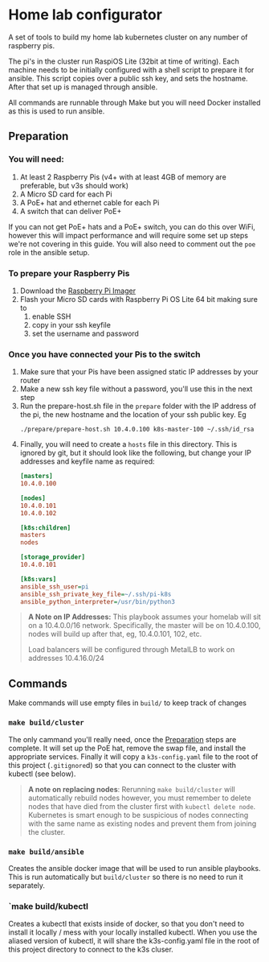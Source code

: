 # Home lab configurator

A set of tools to build my home lab kubernetes cluster on any number of raspberry pis.

The pi's in the cluster run RaspiOS Lite (32bit at time of writing). Each machine needs to be
initially configured with a shell script to prepare it for ansible. This script copies over a public
ssh key, and sets the hostname. After that set up is managed through ansible. 

All commands are runnable through Make but you will need Docker installed as this is used to run
ansible.

## Preparation

### You will need:

1. At least 2 Raspberry Pis (v4+ with at least 4GB of memory are preferable, but v3s should work)
2. A Micro SD card for each Pi
3. A PoE+ hat and ethernet cable for each Pi
4. A switch that can deliver PoE+

If you can not get PoE+ hats and a PoE+ switch, you can do this over WiFi, however this will impact
performance and will require some set up steps we're not covering in this guide. You will also need
to comment out the `poe` role in the ansible setup.

### To prepare your Raspberry Pis

1. Download the [Raspberry Pi Imager](https://www.raspberrypi.org/software/)
2. Flash your Micro SD cards with Raspberry Pi OS Lite 64 bit making sure to
   1. enable SSH
   2. copy in your ssh keyfile
   3. set the username and password
   
### Once you have connected your Pis to the switch

1. Make sure that your Pis have been assigned static IP addresses by your router
2. Make a new ssh key file without a password, you'll use this in the next step 
3. Run the prepare-host.sh file in the `prepare` folder with the IP address of the pi, the new
   hostname and the location of your ssh public key. Eg
   ```
   ./prepare/prepare-host.sh 10.4.0.100 k8s-master-100 ~/.ssh/id_rsa
   ```
4. Finally, you will need to create a `hosts` file in this directory. This is ignored by git, but
   it should look like the following, but change your IP addresses and keyfile name as required:
   ```ini
   [masters]
   10.4.0.100
   
   [nodes]
   10.4.0.101
   10.4.0.102
   
   [k8s:children]
   masters
   nodes
   
   [storage_provider]
   10.4.0.101
   
   [k8s:vars]
   ansible_ssh_user=pi
   ansible_ssh_private_key_file=~/.ssh/pi-k8s
   ansible_python_interpreter=/usr/bin/python3
   ```

> **A Note on IP Addresses:** This playbook assumes your homelab will sit on a 10.4.0.0/16 network.
> Specifically, the master will be on 10.4.0.100, nodes will build up after that, eg, 10.4.0.101,
> 102, etc.
> 
> Load balancers will be configured through MetalLB to work on addresses 10.4.16.0/24

## Commands

Make commands will use empty files in `build/` to keep track of changes 

### `make build/cluster`

The only cammand you'll really need, once the [Preparation](#Preparation) steps are complete. It
will set up the PoE hat, remove the swap file, and install the appropriate services. Finally it
will copy a `k3s-config.yaml` file to the root of this project (`.gitignore`d) so that you can
connect to the cluster with kubectl (see below).

> **A note on replacing nodes**: Rerunning `make build/cluster` will automatically rebuild nodes
> however, you must remember to delete nodes that have died from the cluster first with `kubectl
> delete node`. Kubernetes is smart enough to be suspicious of nodes connecting with the same name
> as existing nodes and prevent them from joining the cluster.

### `make build/ansible`

Creates the ansible docker image that will be used to run ansible playbooks. This is run
automatically but `build/cluster` so there is no need to run it separately.

### `make build/kubectl

Creates a kubectl that exists inside of docker, so that you don't need to install it locally / mess
with your locally installed kubectl. When you use the aliased version of kubectl, it will share
the k3s-config.yaml file in the root of this project directory to connect to the k3s cluser. 
